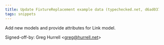 ```yaml
---
title: Update FixtureReplacement example data (typechecked.net, d6ad037)
tags: snippets
---
```


Add new models and provide attributes for Link model.

Signed-off-by: Greg Hurrell &lt;greg@hurrell.net&gt;
